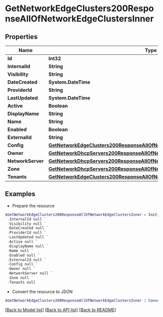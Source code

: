 # GetNetworkEdgeClusters200ResponseAllOfNetworkEdgeClustersInner
## Properties

Name | Type | Description | Notes
------------ | ------------- | ------------- | -------------
**Id** | **Int32** |  | [optional] 
**InternalId** | **String** |  | [optional] 
**Visibility** | **String** |  | [optional] 
**DateCreated** | **System.DateTime** |  | [optional] 
**ProviderId** | **String** |  | [optional] 
**LastUpdated** | **System.DateTime** |  | [optional] 
**Active** | **Boolean** |  | [optional] 
**DisplayName** | **String** |  | [optional] 
**Name** | **String** |  | [optional] 
**Enabled** | **Boolean** |  | [optional] 
**ExternalId** | **String** |  | [optional] 
**Config** | [**GetNetworkEdgeClusters200ResponseAllOfNetworkEdgeClustersInnerConfig**](GetNetworkEdgeClusters200ResponseAllOfNetworkEdgeClustersInnerConfig.md) |  | [optional] 
**Owner** | [**GetNetworkDhcpServers200ResponseAllOfNetworkDhcpServersInnerOwner**](GetNetworkDhcpServers200ResponseAllOfNetworkDhcpServersInnerOwner.md) |  | [optional] 
**NetworkServer** | [**GetNetworkDhcpServers200ResponseAllOfNetworkDhcpServersInnerOwner**](GetNetworkDhcpServers200ResponseAllOfNetworkDhcpServersInnerOwner.md) |  | [optional] 
**Zone** | [**GetNetworkDhcpServers200ResponseAllOfNetworkDhcpServersInnerOwner**](GetNetworkDhcpServers200ResponseAllOfNetworkDhcpServersInnerOwner.md) |  | [optional] 
**Tenants** | [**GetNetworkEdgeClusters200ResponseAllOfNetworkEdgeClustersInnerTenantsInner[]**](GetNetworkEdgeClusters200ResponseAllOfNetworkEdgeClustersInnerTenantsInner.md) |  | [optional] 

## Examples

- Prepare the resource
```powershell
$GetNetworkEdgeClusters200ResponseAllOfNetworkEdgeClustersInner = Initialize-PSOpenAPIToolsGetNetworkEdgeClusters200ResponseAllOfNetworkEdgeClustersInner  -Id null `
 -InternalId null `
 -Visibility null `
 -DateCreated null `
 -ProviderId null `
 -LastUpdated null `
 -Active null `
 -DisplayName null `
 -Name null `
 -Enabled null `
 -ExternalId null `
 -Config null `
 -Owner null `
 -NetworkServer null `
 -Zone null `
 -Tenants null
```

- Convert the resource to JSON
```powershell
$GetNetworkEdgeClusters200ResponseAllOfNetworkEdgeClustersInner | ConvertTo-JSON
```

[[Back to Model list]](../README.md#documentation-for-models) [[Back to API list]](../README.md#documentation-for-api-endpoints) [[Back to README]](../README.md)

